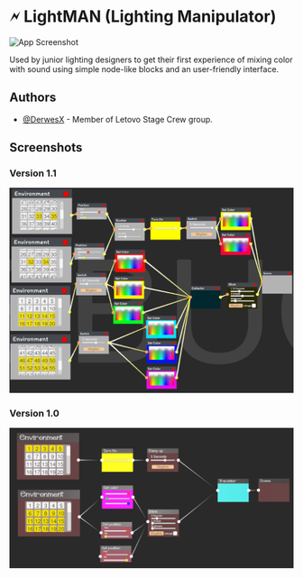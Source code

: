 
# 🗲 LightMAN (Lighting Manipulator)

![App Screenshot](lightMAN.png)

Used by junior lighting designers to get their first experience of mixing color with sound using simple node-like blocks and an user-friendly interface.


## Authors

- [@DerwesX](https://github.com/derwesx) - Member of Letovo Stage Crew group.


## Screenshots

### Version 1.1
![v1.1](disco.png)


### Version 1.0
![v1.0](nodes.png)

